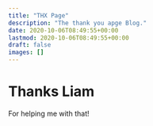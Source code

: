 ```yaml
---
title: "THX Page"
description: "The thank you apge Blog."
date: 2020-10-06T08:49:55+00:00
lastmod: 2020-10-06T08:49:55+00:00
draft: false
images: []
---
```


# Thanks Liam

For helping me with that!

~~~